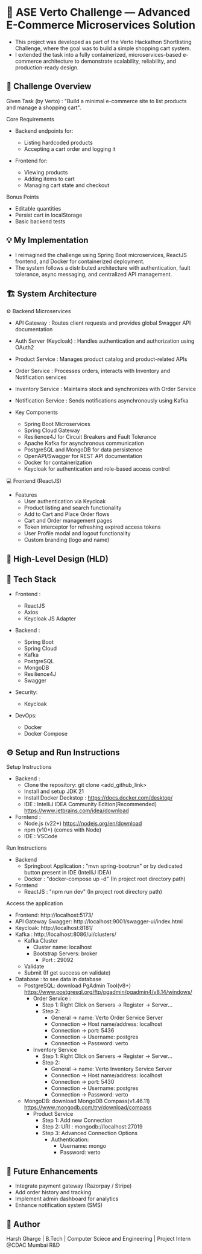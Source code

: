 
# 🛒 ASE Verto Challenge — Advanced E-Commerce Microservices Solution

- This project was developed as part of the Verto Hackathon Shortlisting Challenge, where the goal was to build a simple shopping cart system.
- I extended the task into a fully containerized, microservices-based e-commerce architecture to demonstrate scalability, reliability, and production-ready design.
## 🎯 Challenge Overview

Given Task (by Verto) : "Build a minimal e-commerce site to list products and manage a shopping cart".

Core Requirements   
- Backend endpoints for:
    -  Listing hardcoded products
    - Accepting a cart order and logging it

- Frontend for:
    - Viewing products
    - Adding items to cart
    - Managing cart state and checkout

Bonus Points
- Editable quantities
- Persist cart in localStorage
- Basic backend tests
## 💡 My Implementation

- I reimagined the challenge using Spring Boot microservices, ReactJS frontend, and Docker for containerized deployment.
- The system follows a distributed architecture with authentication, fault tolerance, async messaging, and centralized API management.
## 🏗️ System Architecture

⚙️ Backend Microservices

- API Gateway : Routes client requests and provides global Swagger API documentation
- Auth Server (Keycloak) : Handles authentication and authorization using OAuth2
- Product Service : Manages product catalog and product-related APIs
- Order Service : Processes orders, interacts with Inventory and Notification services
- Inventory Service : Maintains stock and synchronizes with Order Service
- Notification Service : Sends notifications asynchronously using Kafka

- Key Components
    - Spring Boot Microservices
    - Spring Cloud Gateway
    - Resilience4J for Circuit Breakers and Fault Tolerance
    - Apache Kafka for asynchronous communication
    - PostgreSQL and MongoDB for data persistence
    - OpenAPI/Swagger for REST API documentation
    - Docker for containerization
    - Keycloak for authentication and role-based access control

💻 Frontend (ReactJS)

- Features
    - User authentication via Keycloak
    - Product listing and search functionality
    - Add to Cart and Place Order flows
    - Cart and Order management pages
    - Token interceptor for refreshing expired access tokens
    - User Profile modal and logout functionality
    - Custom branding (logo and name)


## 🧩 High-Level Design (HLD)
## 🧰 Tech Stack

- Frontend : 
    - ReactJS 
    - Axios 
    - Keycloak JS Adapter 

- Backend : 
    - Spring Boot 
    - Spring Cloud 
    - Kafka 
    - PostgreSQL 
    - MongoDB
    - Resilience4J
    - Swagger

- Security: 
    - Keycloak

- DevOps: 
    - Docker  
    - Docker Compose
## ⚙️ Setup and Run Instructions

Setup Instructions
- Backend : 
    - Clone the repository: git clone <add_github_link>
    - Install and setup JDK 21
    - Install Docker Deckstop : https://docs.docker.com/desktop/
    - IDE : IntelliJ IDEA Community Edition(Recommended) https://www.jetbrains.com/idea/download
- Forntend : 
    - Node.js (v22+) https://nodejs.org/en/download
    - npm (v10+) (comes with Node)
    - IDE : VSCode

Run Instructions
- Backend
    - Springboot Application : "mvn spring-boot:run" or by dedicated button present in IDE (IntelliJ IDEA)
    - Docker : "docker-compose up -d" (In project root directory path) 
- Forntend
    - ReactJS : "npm run dev" (In project root directory path) 

Access the application
- Frontend: http://localhost:5173/
- API Gateway Swagger: http://localhost:9001/swagger-ui/index.html
- Keycloak: http://localhost:8181/
- Kafka : http://localhost:8086/ui/clusters/
    - Kafka Cluster 
        - Cluster name: localhost
        - Bootstrap Servers: broker 
            - Port : 29092
    - Validate
    - Submit (If get success on validate) 
- Database : to see data in database 
    - PostgreSQL: download PgAdmin Tool(v8+) https://www.postgresql.org/ftp/pgadmin/pgadmin4/v8.14/windows/
        - Order Service : 
            - Step 1: Right Click on Servers -> Register -> Server...
            - Step 2: 
                - General ->  name: Verto Order Service Server
                - Connection -> Host name/address: localhost 
                - Connection -> port: 5436
                - Connection -> Username: postgres
                - Connection -> Password: verto
        - Inventory Service
            - Step 1: Right Click on Servers -> Register -> Server...
            - Step 2: 
                - General ->  name: Verto Inventory Service Server
                - Connection -> Host name/address: localhost 
                - Connection -> port: 5430
                - Connection -> Username: postgres
                - Connection -> Password: verto
    - MongoDB: download MongoDB Compass(v1.46.11) https://www.mongodb.com/try/download/compass
        - Product Service
            - Step 1: Add new Connection
            - Step 2: URI : mongodb://localhost:27019
            - Step 3: Advanced Connection Options
                - Authentication: 
                    - Username: mongo
                    - Password: verto
## 🚀 Future Enhancements

- Integrate payment gateway (Razorpay / Stripe)
- Add order history and tracking
- Implement admin dashboard for analytics
- Enhance notification system (SMS)
## 👤 Author

Harsh Gharge | B.Tech | Computer Sciece and Engineering | 
Project Intern @CDAC Mumbai R&D 